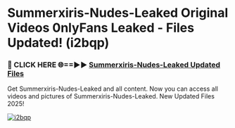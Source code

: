 # Summerxiris-Nudes-Leaked Original Videos 0nlyFans Leaked - Files Updated! (i2bqp)

<h3>🔴 CLICK HERE 🌐==►► <a href="https://tinyurl.com/4mcuefdz" rel="nofollow">Summerxiris-Nudes-Leaked Updated Files</a></h3>

Get Summerxiris-Nudes-Leaked and all content. Now you can access all videos and pictures of Summerxiris-Nudes-Leaked. New Updated Files 2025!

[![i2bqp](https://i.imgur.com/StAQSOY.gif)](https://tinyurl.com/4mcuefdz)

